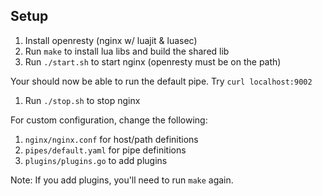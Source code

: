 ## Setup

1. Install openresty (nginx w/ luajit & luasec)
2. Run `make` to install lua libs and build the shared lib
3. Run `./start.sh` to start nginx (openresty must be on the path)

Your should now be able to run the default pipe. Try `curl localhost:9002`

1. Run `./stop.sh` to stop nginx

For custom configuration, change the following:

1. `nginx/nginx.conf` for host/path definitions
2. `pipes/default.yaml` for pipe definitions
3. `plugins/plugins.go` to add plugins

Note: If you add plugins, you'll need to run `make` again.

